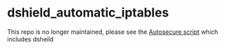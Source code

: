 dshield_automatic_iptables
==========================

This repo is no longer maintained, please see the [Autosecure script](https://github.com/koconder/autosecure) which includes dsheild
